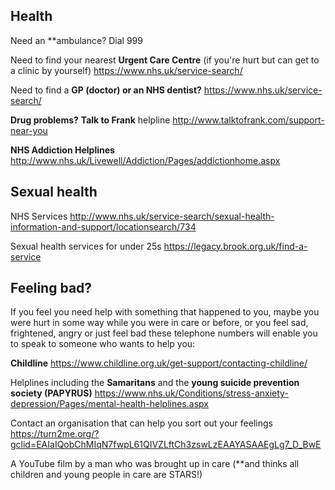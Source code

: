 ## Health

Need an **ambulance?  Dial 999

Need to find your nearest **Urgent Care Centre** (if you're hurt but can get to a clinic by yourself)
https://www.nhs.uk/service-search/

Need to find a **GP (doctor) or an NHS dentist?**
https://www.nhs.uk/service-search/


**Drug problems?**
**Talk to Frank** helpline
   http://www.talktofrank.com/support-near-you

**NHS Addiction Helplines**
  http://www.nhs.uk/Livewell/Addiction/Pages/addictionhome.aspx


## Sexual health

NHS Services
    http://www.nhs.uk/service-search/sexual-health-information-and-support/locationsearch/734

Sexual health services for under 25s
     https://legacy.brook.org.uk/find-a-service
     

## Feeling bad?

If you feel you need help with something that happened to you, maybe you were hurt in some way while you were in care or before, or you feel sad, frightened, angry or just feel bad these telephone numbers will enable you to speak to someone who wants to help you:

**Childline**
https://www.childline.org.uk/get-support/contacting-childline/

Helplines including the **Samaritans** and the **young suicide prevention society (PAPYRUS)**
https://www.nhs.uk/Conditions/stress-anxiety-depression/Pages/mental-health-helplines.aspx

Contact an organisation that can help you sort out your feelings
https://turn2me.org/?gclid=EAIaIQobChMIqN7fwpL61QIVZLftCh3zswLzEAAYASAAEgLg7_D_BwE

A YouTube film by a man who was brought up in care (**and thinks all children and young people in care are STARS!)
